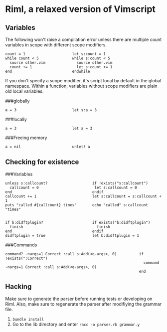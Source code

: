 Riml, a relaxed version of Vimscript
====================================

Variables
---------

The following won't raise a compilation error unless there are multiple count
variables in scope with different scope modifiers.

    count = 1                     let s:count = 1
    while count < 5               while s:count < 5
      source other.vim              source other.vim
      count += 1                    let s:count += 1
    end                           endwhile

If you don't specify a scope modifier, it's script local by default in the
global namespace. Within a function, variables without scope modifiers are plain
old local variables.

###globally

    a = 3                         let s:a = 3

###locally

    a = 3                         let a = 3

###Freeing memory

    a = nil                       unlet! a

Checking for existence
----------------------

###Variables

    unless s:callcount?                    if !exists("s:callcount")
      callcount = 0                         let s:callcount = 0
    end                                    endif
    callcount += 1                         let s:callcount = s:callcount + 1
    puts "called #{callcount} times"       echo "called" s:callcount "times"


    if b:didftplugin?                      if exists("b:didftplugin")
      finish                                 finish
    end                                    endif
    didftplugin = true                     let b:didftplugin = 1

###Commands

    command? -nargs=1 Correct :call s:Add(<q-args>, 0)          if !exists(":Correct")
                                                                  command -nargs=1 Correct :call s:Add(<q-args>, 0)
                                                                end

Hacking
-------

Make sure to generate the parser before running tests or developing on Riml.
Also, make sure to regenerate the parser after modifiying the grammar file.

1. `bundle install`
2. Go to the lib directory and enter `racc -o parser.rb grammar.y`
